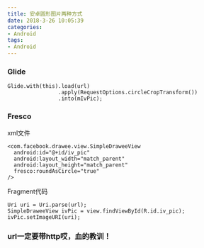 ```yaml
---
title: 安卓圆形图片两种方式
date: 2018-3-26 10:05:39
categories:
- Android
tags:
- Android
---
```


### Glide

```
Glide.with(this).load(url)
                .apply(RequestOptions.circleCropTransform())
                .into(mIvPic);
```

<!-- more -->

### Fresco

xml文件
```
<com.facebook.drawee.view.SimpleDraweeView
  android:id="@+id/iv_pic"
  android:layout_width="match_parent"
  android:layout_height="match_parent"
  fresco:roundAsCircle="true"
/>
```

Fragment代码
```
Uri uri = Uri.parse(url);
SimpleDraweeView ivPic = view.findViewById(R.id.iv_pic);
ivPic.setImageURI(uri);
```

### url一定要带http哎，血的教训！
